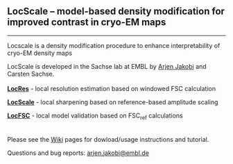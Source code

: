 ## LocScale – model-based density modification for improved contrast in cryo-EM maps
---

Locscale is a density modification procedure to enhance interpretability of cryo-EM density maps  
  
LocScale is developed in the Sachse lab at EMBL by [Arjen Jakobi](@jakobi) and Carsten Sachse.
<br>   
[__LocRes__](https://git.embl.de/jakobi/LocScale/wikis/LocRes)   - local resolution estimation based on windowed FSC calculation

[__LocScale__](https://git.embl.de/jakobi/LocScale/wikis/LocScale) - local sharpening based on reference-based amplitude scaling

[__LocFSC__](https://git.embl.de/jakobi/LocScale/wikis/home/LocFSC)   - local model validation based on FSC<sub>ref</sub> calculations  
<br>  
Please see the [Wiki](https://git.embl.de/jakobi/LocScale/wikis/home) pages for dowload/usage instructions and tutorial.


Questions and bug reports: <arjen.jakobi@embl.de>